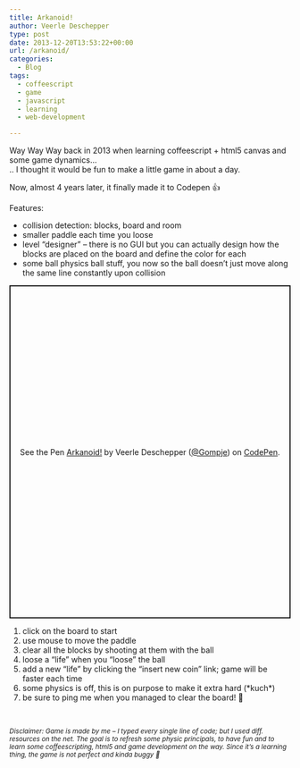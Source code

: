 ```yaml
---
title: Arkanoid!
author: Veerle Deschepper
type: post
date: 2013-12-20T13:53:22+00:00
url: /arkanoid/
categories:
  - Blog
tags:
  - coffeescript
  - game
  - javascript
  - learning
  - web-development

---
```

Way Way Way back in 2013 when learning coffeescript + html5 canvas and some game dynamics&#8230;  
.. I thought it would be fun to make a little game in about a day.

Now, almost 4 years later, it finally made it to Codepen 👍

Features:

  * collision detection: blocks, board and room
  * smaller paddle each time you loose
  * level &#8220;designer&#8221; &#8211; there is no GUI but you can actually design how the blocks are placed on the board and define the color for each
  * some ball physics ball stuff, you now so the ball doesn&#8217;t just move along the same line constantly upon collision

<p class="codepen" data-height="596" data-theme-id="dark" data-default-tab="result" data-user="Gompje" data-slug-hash="OxpGRE" style="height: 596px; box-sizing: border-box; display: flex; align-items: center; justify-content: center; border: 2px solid; margin: 1em 0; padding: 1em;" data-pen-title="Arkanoid!">
  <span>See the Pen <a href="https://codepen.io/Gompje/pen/OxpGRE">
  Arkanoid!</a> by Veerle Deschepper (<a href="https://codepen.io/Gompje">@Gompje</a>)
  on <a href="https://codepen.io">CodePen</a>.</span>
</p>
<script async src="https://cpwebassets.codepen.io/assets/embed/ei.js"></script>

  1. click on the board to start
  2. use mouse to move the paddle
  3. clear all the blocks by shooting at them with the ball
  4. loose a &#8220;life&#8221; when you &#8220;loose&#8221; the ball
  5. add a new &#8220;life&#8221; by clicking the &#8220;insert new coin&#8221; link; game will be faster each time
  6. some physics is off, this is on purpose to make it extra hard (\*kuch\*)
  7. be sure to ping me when you managed to clear the board! 🙂

&nbsp;

_<small>Disclaimer: Game is made by me &#8211; I typed every single line of code; but I used diff. resources on the net. The goal is to refresh some physic principals, to have fun and to learn some coffeescripting, html5 and game development on the way. Since it&#8217;s a learning thing, the game is not perfect and kinda buggy 🙂</small>_

&nbsp;
